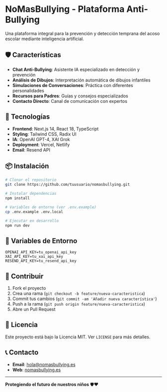 # NoMasBullying - Plataforma Anti-Bullying

Una plataforma integral para la prevención y detección temprana del acoso escolar mediante inteligencia artificial.

## 🛡️ Características

- **Chat Anti-Bullying**: Asistente IA especializado en detección y prevención
- **Análisis de Dibujos**: Interpretación automática de dibujos infantiles
- **Simulaciones de Conversaciones**: Práctica con diferentes personalidades
- **Recursos para Padres**: Guías y consejos especializados
- **Contacto Directo**: Canal de comunicación con expertos

## 🚀 Tecnologías

- **Frontend**: Next.js 14, React 18, TypeScript
- **Styling**: Tailwind CSS, Radix UI
- **IA**: OpenAI GPT-4, XAI Grok
- **Deployment**: Vercel, Netlify
- **Email**: Resend API

## 📦 Instalación

```bash
# Clonar el repositorio
git clone https://github.com/tuusuario/nomasbullying.git

# Instalar dependencias
npm install

# Variables de entorno (ver .env.example)
cp .env.example .env.local

# Ejecutar en desarrollo
npm run dev
```

## 🔑 Variables de Entorno

```env
OPENAI_API_KEY=tu_openai_api_key
XAI_API_KEY=tu_xai_api_key  
RESEND_API_KEY=tu_resend_api_key
```

## 🤝 Contribuir

1. Fork el proyecto
2. Crea una rama (`git checkout -b feature/nueva-caracteristica`)
3. Commit tus cambios (`git commit -am 'Añadir nueva característica'`)
4. Push a la rama (`git push origin feature/nueva-caracteristica`)
5. Abre un Pull Request

## 📄 Licencia

Este proyecto está bajo la Licencia MIT. Ver `LICENSE` para más detalles.

## 📞 Contacto

- **Email**: hola@nomasbullying.es
- **Web**: [nomasbullying.es](https://nomasbullying.es)

---

**Protegiendo el futuro de nuestros niños** 🛡️❤️